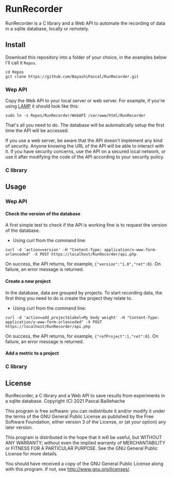 # RunRecorder

RunRecorder is a C library and a Web API to automate the recording of data in a sqlite database, locally or remotely.

## Install

Download this repository into a folder of your choice, in the examples below I'll call it `Repos`.
```
cd Repos
git clone https://github.com/BayashiPascal/RunRecorder.git
```

### Wep API

Copy the Web API to your local server or web server. For example, if you're using [LAMP](https://en.wikipedia.org/wiki/LAMP_(software_bundle)) it should look like this:
```
sudo ln -s Repos/RunRecorder/WebAPI /var/www/html/RunRecorder
```

That's all you need to do. The database will be automatically setup the first time the API will be accessed.

If you use a web server, be aware that the API doesn't implement any kind of security. Anyone knowing the URL of the API will be able to interact with it. If you have security concerns, use the API on a secured local network, or use it after modifying the code of the API according to your security policy.

### C library



## Usage

### Wep API

#### Check the version of the database

A first simple test to check if the API is working fine is to request the version of the database.

* Using curl from the command line: 
```
curl -d 'action=version' -H "Content-Type: application/x-www-form-urlencoded" -X POST https://localhost/RunRecorder/api.php
```

On success, the API returns, for example, `{"version":"1.0","ret":0}`. On failure, an error message is returned.

#### Create a new project

In the database, data are grouped by projects. To start recording data, the first thing you need to do is create the project they relate to.

* Using curl from the command line: 
```
curl -d 'action=add_project&label=My body weight' -H "Content-Type: application/x-www-form-urlencoded" -X POST https://localhost/RunRecorder/api.php
```

On success, the API returns, for example, `{"refProject":1,"ret":0}`. On failure, an error message is returned.

#### Add a metric to a project



### C library


## License

RunRecorder, a C library and a Web API to save results from experiments in a sqlite database.
Copyright (C) 2021  Pascal Baillehache

This program is free software: you can redistribute it and/or modify
it under the terms of the GNU General Public License as published by
the Free Software Foundation, either version 3 of the License, or
(at your option) any later version.

This program is distributed in the hope that it will be useful,
but WITHOUT ANY WARRANTY; without even the implied warranty of
MERCHANTABILITY or FITNESS FOR A PARTICULAR PURPOSE.  See the
GNU General Public License for more details.

You should have received a copy of the GNU General Public License
along with this program.  If not, see <http://www.gnu.org/licenses/>.

